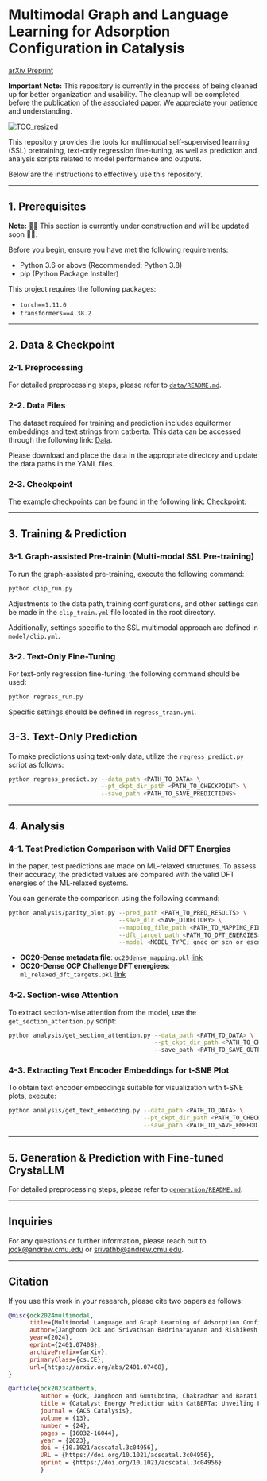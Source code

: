 # Multimodal Graph and Language Learning for Adsorption Configuration in Catalysis
[arXiv Preprint](https://arxiv.org/abs/2401.07408)

**Important Note:** This repository is currently in the process of being cleaned up for better organization and usability. The cleanup will be completed before the publication of the associated paper. We appreciate your patience and understanding.


![TOC_resized](https://github.com/hoon-ock/multi-view/assets/93333323/0ad53e44-18df-43a0-a413-1bc5438777e6)

This repository provides the tools for multimodal self-supervised learning (SSL) pretraining, text-only regression fine-tuning, as well as prediction and analysis scripts related to model performance and outputs.

Below are the instructions to effectively use this repository.

---

## 1. Prerequisites

**Note:** 🚧🚧 This section is currently under construction and will be updated soon 🚧🚧.

Before you begin, ensure you have met the following requirements:

- Python 3.6 or above (Recommended: Python 3.8)
- pip (Python Package Installer)

This project requires the following packages:

- `torch==1.11.0`
- `transformers==4.38.2`

---

## 2. Data & Checkpoint

### 2-1. Preprocessing

For detailed preprocessing steps, please refer to [`data/README.md`](data/README.md).

### 2-2. Data Files
The dataset required for training and prediction includes equiformer embeddings and text strings from catberta. This data can be accessed through the following link: [Data](https://cmu.box.com/s/6d2zbi00yoizyg60ppztdgqiaes1msqw).

Please download and place the data in the appropriate directory and update the data paths in the YAML files.

### 2-3. Checkpoint

The example checkpoints can be found in the following link: [Checkpoint](https://cmu.box.com/s/2i4kyyfrlrtilbm8n39xtd8piramnbz5).

---

## 3. Training & Prediction

### 3-1. Graph-assisted Pre-trainin (Multi-modal SSL Pre-training)

To run the graph-assisted pre-training, execute the following command:

```bash
python clip_run.py
```

Adjustments to the data path, training configurations, and other settings can be made in the `clip_train.yml` file located in the root directory.

Additionally, settings specific to the SSL multimodal approach are defined in `model/clip.yml`.

### 3-2. Text-Only Fine-Tuning

For text-only regression fine-tuning, the following command should be used:

```bash
python regress_run.py
```

Specific settings should be defined in `regress_train.yml`.

## 3-3. Text-Only Prediction

To make predictions using text-only data, utilize the `regress_predict.py` script as follows:

```bash
python regress_predict.py --data_path <PATH_TO_DATA> \
                          --pt_ckpt_dir_path <PATH_TO_CHECKPOINT> \
                          --save_path <PATH_TO_SAVE_PREDICTIONS>
```

---

## 4. Analysis 

### 4-1. Test Prediction Comparison with Valid DFT Energies

In the paper, test predictions are made on ML-relaxed structures. To assess their accuracy, the predicted values are compared with the valid DFT energies of the ML-relaxed systems.

You can generate the comparison using the following command:

```bash
python analysis/parity_plot.py --pred_path <PATH_TO_PRED_RESULTS> \
                               --save_dir <SAVE_DIRECTORY> \
                               --mapping_file_path <PATH_TO_MAPPING_FILE> \
                               --dft_target_path <PATH_TO_DFT_ENERGIES> \
                               --model <MODEL_TYPE; gnoc or scn or escn>
```

- **OC20-Dense metadata file**: `oc20dense_mapping.pkl` [link](https://fair-chem.github.io/core/datasets/oc20dense.html)
- **OC20-Dense OCP Challenge DFT energiees**: `ml_relaxed_dft_targets.pkl` [link](https://opencatalystproject.org/challenge.html)

### 4-2. Section-wise Attention

To extract section-wise attention from the model, use the `get_section_attention.py` script:

```bash
python analysis/get_section_attention.py --data_path <PATH_TO_DATA> \
                                         --pt_ckpt_dir_path <PATH_TO_CHECKPOINT> \ 
                                         --save_path <PATH_TO_SAVE_OUTPUT>
```

### 4-3. Extracting Text Encoder Embeddings for t-SNE Plot

To obtain text encoder embeddings suitable for visualization with t-SNE plots, execute:

```bash
python analysis/get_text_embedding.py --data_path <PATH_TO_DATA> \
                                      --pt_ckpt_dir_path <PATH_TO_CHECKPOINT> \
                                      --save_path <PATH_TO_SAVE_EMBEDDINGS>
```

---

## 5. Generation & Prediction with Fine-tuned CrystaLLM

For detailed preprocessing steps, please refer to [`generation/README.md`](generation/README.md).


---

## Inquiries

For any questions or further information, please reach out to [jock@andrew.cmu.edu](mailto:jock@andrew.cmu.edu) or [srivathb@andrew.cmu.edu](mailto:srivathb@andrew.cmu.edu).

---

## Citation

If you use this work in your research, please cite two papers as follows:

```bibtex
@misc{ock2024multimodal,
      title={Multimodal Language and Graph Learning of Adsorption Configuration in Catalysis}, 
      author={Janghoon Ock and Srivathsan Badrinarayanan and Rishikesh Magar and Akshay Antony and Amir Barati Farimani},
      year={2024},
      eprint={2401.07408},
      archivePrefix={arXiv},
      primaryClass={cs.CE},
      url={https://arxiv.org/abs/2401.07408}, 
}
```

```bibtex
@article{ock2023catberta,
         author = {Ock, Janghoon and Guntuboina, Chakradhar and Barati Farimani, Amir},
         title = {Catalyst Energy Prediction with CatBERTa: Unveiling Feature Exploration Strategies through Large Language Models},
         journal = {ACS Catalysis},
         volume = {13},
         number = {24},
         pages = {16032-16044},
         year = {2023},
         doi = {10.1021/acscatal.3c04956},
         URL = {https://doi.org/10.1021/acscatal.3c04956},
         eprint = {https://doi.org/10.1021/acscatal.3c04956}
         }
```
